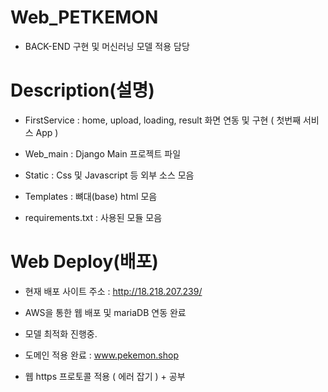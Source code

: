 # Web_PETKEMON 

- BACK-END 구현 및 머신러닝 모델 적용 담당



# Description(설명)

- FirstService : home, upload, loading, result 화면 연동 및 구현 ( 첫번째 서비스 App )

- Web_main : Django Main 프로젝트 파일

- Static : Css 및 Javascript 등 외부 소스 모음

- Templates : 뼈대(base) html 모음 

- requirements.txt : 사용된 모듈 모음


# Web Deploy(배포)

- 현재 배포 사이트 주소 : http://18.218.207.239/

- AWS을 통한 웹 배포 및 mariaDB 연동 완료 

- 모델 최적화 진행중.

- 도메인 적용 완료 : www.pekemon.shop

- 웹 https 프로토콜 적용 ( 에러 잡기 ) + 공부
